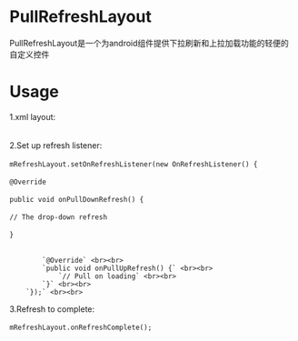 # PullRefreshLayout
PullRefreshLayout是一个为android组件提供下拉刷新和上拉加载功能的轻便的自定义控件
# Usage
1.xml layout: <br><br>

2.Set up refresh listener:　<br><br>
`mRefreshLayout.setOnRefreshListener(new OnRefreshListener() {` <br><br>
            `@Override` <br><br>
            `public void onPullDownRefresh() {` <br><br>
                `// The drop-down refresh` <br><br>
            `}` <br><br>

            `@Override` <br><br>
            `public void onPullUpRefresh() {` <br><br>
                `// Pull on loading` <br><br>
            `}` <br><br>
        `});` <br><br>
3.Refresh to complete:  <br><br>
`mRefreshLayout.onRefreshComplete();`
